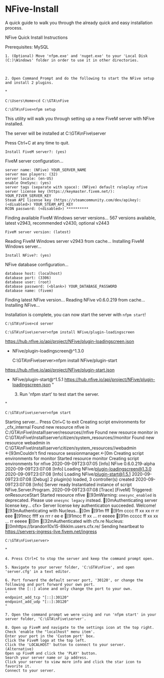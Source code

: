 # NFive-Install
A quick guide to walk you through the already quick and easy installation process.

NFive Quick Install Instructions

Prerequisites:
	MySQL


	1. (Optional) Move 'nfpm.exe' and 'nuget.exe' to your 'Local Disk (C:)\Windows' folder in order to use it in other directories.
​

	2. Open Command Prompt and do the following to start the NFive setup and install 2 plugins.

"

	C:\Users\Home>cd C:\GTA\nFive

	C:\GTA\nFive>nfpm setup

This utility will walk you through setting up a new FiveM server with NFive installed.

The server will be installed at C:\GTA\nFive\server

Press Ctrl+C at any time to quit.

	Install FiveM server?: (yes)

FiveM server configuration...

	server name: (NFive) YOUR_SERVER_NAME
	server max players: (32)
	server locale: (en-US)
	enable OneSync: (yes)
	server tags (separate with space): (NFive) default roleplay nfive
	server license key (https://keymaster.fivem.net/): YOUR_FIVEM_SERVER_KEY
	Steam API license key (https://steamcommunity.com/dev/apikey): (<disabled>) YOUR_STEAM_API_KEY
	RCON password: (<disabled>) **********
	
Finding available FiveM Windows server versions...
567 versions available, latest v2943, recommended v2430, optional v2443

	FiveM server version: (latest)

Reading FiveM Windows server v2943 from cache...
Installing FiveM Windows server...

	Install NFive?: (yes)

NFive database configuration...

	database host: (localhost)
	database port: (3306)
	database user: (root)
	database password: (<blank>) YOUR_DATABASE_PASSWORD
	database name: (fivem)

Finding latest NFive version...
Reading NFive v0.6.0.219 from cache...
Installing NFive...
	
Installation is complete, you can now start the server with `nfpm start`!

	C:\GTA\nFive>cd server

	C:\GTA\nFive\server>nfpm install NFive/plugin-loadingscreen

https://hub.nfive.io/api/project/NFive/plugin-loadingscreen.json
+ NFive/plugin-loadingscreen@^1.3.0

	C:\GTA\nFive\server>nfpm install NFive/plugin-start

https://hub.nfive.io/api/project/NFive/plugin-start.json
+ NFive/plugin-start@^1.5.1
https://hub.nfive.io/api/project/NFive/plugin-loadingscreen.json
"

	3. Run 'nfpm start' to test start the server.

"

	C:\GTA\nFive\server>nfpm start

Starting server...
Press Ctrl+C to exit
Creating script environments for _cfx_internal
Found new resource nfive in C:/GTA\nFive\Install\server/resources//nfive
Found new resource monitor in C:\GTA\nFive\Install\server\citizen/system_resources//monitor
Found new resource webadmin in C:\GTA\nFive\Install\server\citizen/system_resources//webadmin
←[93mCouldn't find resource sessionmanager.←[0m
Creating script environments for monitor
Started resource monitor
Creating script environments for nfive
2020-09-09T23:07:05 [Info] NFive 0.6.0.219-alpha
2020-09-09T23:07:08 [Info] Loading NFive/plugin-loadingscreen@1.3.0
2020-09-09T23:07:08 [Info] Loading NFive/plugin-start@1.5.1
2020-09-09T23:07:08 [Debug] 2 plugin(s) loaded, 3 controller(s) created
2020-09-09T23:07:08 [Info] Server ready
Instantiated instance of script NFive.Server.Program.
2020-09-09T23:07:08 [Trace] [FiveM] Triggered: onResourceStart
Started resource nfive
[93mWarning: `onesync_enabled` is deprecated. Please use `onesync legacy` instead.
[0mAuthenticating server license key...
cfx> Server license key authentication succeeded. Welcome!
[93mAuthenticating with Nucleus...[0m
[91m        fff
[91m  cccc ff   xx  xx     rr rr    eee
[91mcc     ffff   xx       rrr  r ee   e
[91mcc     ff     xx   ... rr     eeeee
[91m ccccc ff   xx  xx ... rr      eeeee
                                     [0m
[32mAuthenticated with cfx.re Nucleus: [0mhttps://brandon10x15-8lkklm.users.cfx.re/
Sending heartbeat to https://servers-ingress-live.fivem.net/ingress

	C:\GTA\nFive\server>
"

	4. Press Ctrl+C to stop the server and keep the command prompt open.

	5. Navigate to your server folder, 'C:\GTA\nFive', and open 'server.cfg' in a text editor.

	6. Port forward the default server port, '30120', or change the following and port forward your own port. 
	Leave the [::] alone and only change the port to your own.
	"
	endpoint_add_tcp "[::]:30120"
	endpoint_add_udp "[::]:30120"
	"

	7. Open the command prompt we were using and run 'nfpm start' in your server folder, 'C:\GTA\nFive\server'.

	8. Open up FiveM and navigate to the settings icon at the top right.
	Check 'enable the "localhost" menu item'.
	Enter your port in the 'Custom port' box.
	Click the FiveM logo at the top left.
	Click the 'LOCALHOST' button to connect to your server.
	(Alternative)
	Open up FiveM and click the 'PLAY' button.
	Search your server name or ip address.
	Click your server to view more info and click the star icon to favorite it.
	Connect to your server.
